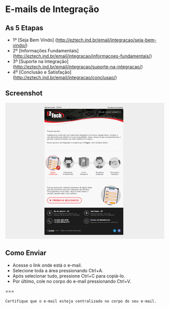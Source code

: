 # E-mails de Integração

## As 5 Etapas
- 1º [Seja Bem Vindo] (http://eztech.ind.br/email/integracao/seja-bem-vindo/)
- 2º [Informações Fundamentais] (http://eztech.ind.br/email/integracao/informacoes-fundamentais/)
- 3º [Suporte na Integração] (http://eztech.ind.br/email/integracao/suporte-na-integracao/)
- 4º [Conclusão e Satisfação] (http://eztech.ind.br/email/integracao/conclusao/)

## Screenshot
![screenshot](https://raw.githubusercontent.com/EZTechBrasil/Integracao/master/screenshot.png)

## Como Enviar
- Acesse o link onde está o e-mail.
- Selecione toda a área pressionando Ctrl+A.
- Após selecionar tudo, pressione Ctrl+C para copiá-lo.
- Por último, cole no corpo do e-mail pressionando Ctrl+V.

===

`Certifique que o e-mail esteja centralizado no corpo do seu e-mail.`
